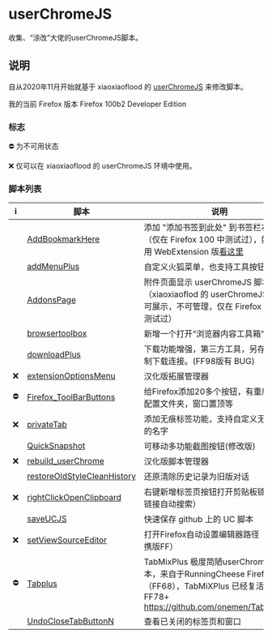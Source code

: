 # userChromeJS

收集、“涂改”大佬的userChromeJS脚本。

## 说明
自从2020年11月开始就基于 xiaoxiaoflood 的 [userChromeJS](https://github.com/xiaoxiaoflood/firefox-scripts/) 来修改脚本。

我的当前 Firefox 版本 Firefox 100b2 Developer Edition

### 标志

⛔ 为不可用状态

❌ 仅可以在 xiaoxiaoflood 的 userChromeJS 环境中使用。

### 脚本列表

| ℹ️    | 脚本                                                         | 说明                                                         |
| ---- | ------------------------------------------------------------ | ------------------------------------------------------------ |
|      | [AddBookmarkHere](AddBookmarkHere.uc.js)                     | 添加 "添加书签到此处" 到书签栏右键菜单（仅在 Firefox 100 中测试过），如果想使用 WebExtension 版[看这里](https://github.com/benzBrake/FirefoxCustomize/tree/master/extensions/addbookmarkhere) |
|      | [addMenuPlus](addMenuPlus/addMenuPlus.uc.js)                 | 自定义火狐菜单，也支持工具按钮移动                           |
|      | [AddonsPage](AddonsPage_fx72.uc.js)                          | 附件页面显示 userChromeJS 脚本列表（xiaoxiaoflod 的 userChromeJS 环境仅可展示，不可管理，仅在 Firefox 100 中测试过） |
|      | [browsertoolbox](browsertoolbox.uc.js)                       | 新增一个打开“浏览器内容工具箱”的按钮                         |
|      | [downloadPlus](downloadPlus/)                                | 下载功能增强，第三方工具，另存为，复制下载连接。(FF98版有 BUG) |
| ❌    | [extensionOptionsMenu](extensionOptionsMenu.uc.js)           | 汉化版拓展管理器                                             |
| ⛔    | [Firefox_ToolBarButtons](Firefox_ToolBarButtons.uc.js)       | 给Firefox添加20多个按钮，有重启，打开配置文件夹，窗口置顶等  |
| ❌    | [privateTab](privateTab.uc.js)                               | 添加无痕标签功能，支持自定义无痕身份的名字                   |
|      | [QuickSnapshot](QuickSnapshot_Mod.uc.js)                     | 可移动多功能截图按钮(修改版)                                 |
| ❌    | [rebuild_userChrome](rebuild_userChrome.uc.js)               | 汉化版脚本管理器                                             |
|      | [restoreOldStyleCleanHistory](restoreOldStyleCleanHistory.uc.js) | 还原清除历史记录为旧版对话                                   |
| ❌    | [rightClickOpenClipboard](rightClickOpenClipboard.uc.js)     | 右键新增标签页按钮打开剪贴板链接（非链接自动搜索）           |
|      | [saveUCJS](saveUCJS.uc.js)                                   | 快速保存 github 上的 UC 脚本                                 |
| ❌    | [setViewSourceEditor](setViewSourceEditor.uc.js)             | 打开Firefox自动设置编辑器路径（用于便携版FF）                |
| ⛔    | [Tabplus](Tabplus/Tabplus.uc.js)                             | TabMixPlus 极度简陋userChromeJS版本，来自于RunningCheese Firefox V10（FF68），TabMiXPlus 已经复活，支持 FF78+ https://github.com/onemen/TabMixPlus |
|      | [UndoCloseTabButtonN](UndoCloseTabButtonN.uc.js)             | 查看已关闭的标签页和窗口                                     |